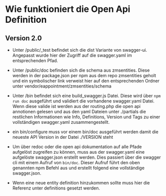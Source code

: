 # Wie funktioniert die Open Api Definition
## Version 2.0

* Unter /public/_test befindet sich die dist Variante von swagger-ui. Angepasst wurde hier der Zugriff auf die swagger.yaml im entsprechenden Pfad.

* Unter /public/doc befinden sich die schema aus zmsentities. Diese werden in der package.json per npm aus dem repo zmsentities geholt und ein symbolischer link verweist hier auf den entsprechenden Ordner unter vendor/eappointment/zmsentities/schema

* Unter /bin befindet sich eine build_swagger.js Datei. Diese wird über ```npm run doc``` ausgeführt und validiert die vorhandene swagger.yaml Datei. Wenn diese valide ist werden aus der routing.php die open api annotionen gelesen und aus den yaml Dateien unter ./partials die restlichen Informationen wie Info, Definitions, Version und Tags zu einer vollständigen swagger.yaml zusammengestellt. 

* ein bin/configure muss vor einem bin/doc ausgeführt werden damit die neueste API Version in der Datei ./VERSION steht

* Um über redoc oder die open api dokumentation auf alle Pfade aufgelöst zugreifen zu können, muss aus der swagger.yaml eine aufgelöste swagger.json erstellt werden. Dies passiert über die swagger cli mit einem Aufruf von ```bin/doc```. Dieser Aufruf führt den oben genannten npm Befehl aus und erstellt folgend eine vollständige swagger.json.

* Wenn eine neue entity definition hinzukommen sollte muss hier die Referenz unter definitions gesetzt werden.
